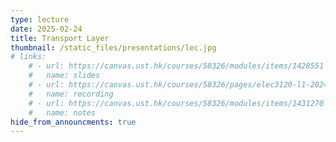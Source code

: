 ```yaml
---
type: lecture
date: 2025-02-24
title: Transport Layer
thumbnail: /static_files/presentations/lec.jpg
# links: 
    # - url: https://canvas.ust.hk/courses/58326/modules/items/1428551
    #   name: slides
    # - url: https://canvas.ust.hk/courses/58326/pages/elec3120-l1-2024-09-17-15-00
    #   name: recording
    # - url: https://canvas.ust.hk/courses/58326/modules/items/1431270
    #   name: notes
hide_from_announcments: true
---
```

